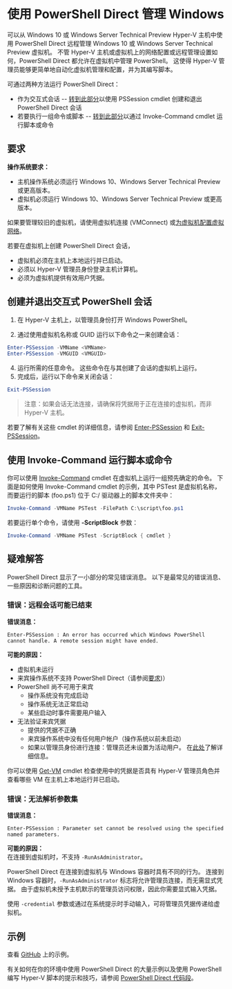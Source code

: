 # 使用 PowerShell Direct 管理 Windows

可以从 Windows 10 或 Windows Server Technical Preview Hyper-V 主机中使用 PowerShell Direct 远程管理 Windows 10 或 Windows Server Technical Preview 虚拟机。 不管 Hyper-V 主机或虚拟机上的网络配置或远程管理设置如何，PowerShell Direct 都允许在虚拟机中管理 PowerShell。 这使得 Hyper-V 管理员能够更简单地自动化虚拟机管理和配置，并为其编写脚本。

可通过两种方法运行 PowerShell Direct：
* 作为交互式会话 -- [转到此部分](vmsession.md#create-and-exit-an-interactive-powershell-session)以使用 PSSession cmdlet 创建和退出 PowerShell Direct 会话
* 若要执行一组命令或脚本 -- [转到此部分](vmsession.md#run-a-script-or-command-with-invoke-command)以通过 Invoke-Command cmdlet 运行脚本或命令


## 要求

**操作系统要求：**
* 主机操作系统必须运行 Windows 10、Windows Server Technical Preview 或更高版本。
* 虚拟机必须运行 Windows 10、Windows Server Technical Preview 或更高版本。

如果要管理较旧的虚拟机，请使用虚拟机连接 (VMConnect) 或[为虚拟机配置虚拟网络](http://technet.microsoft.com/library/cc816585.aspx)。

若要在虚拟机上创建 PowerShell Direct 会话，
* 虚拟机必须在主机上本地运行并已启动。
* 必须以 Hyper-V 管理员身份登录主机计算机。
* 必须为虚拟机提供有效用户凭据。

## 创建并退出交互式 PowerShell 会话

1. 在 Hyper-V 主机上，以管理员身份打开 Windows PowerShell。

3. 通过使用虚拟机名称或 GUID 运行以下命令之一来创建会话：
``` PowerShell
Enter-PSSession -VMName <VMName>
Enter-PSSession -VMGUID <VMGUID>
```

4. 运行所需的任意命令。 这些命令在与其创建了会话的虚拟机上运行。
5. 完成后，运行以下命令来关闭会话：
``` PowerShell
Exit-PSSession 
```

> 注意：如果会话无法连接，请确保将凭据用于正在连接的虚拟机，而非 Hyper-V 主机。

若要了解有关这些 cmdlet 的详细信息，请参阅 [Enter-PSSession](http://technet.microsoft.com/library/hh849707.aspx) 和 [Exit-PSSession](http://technet.microsoft.com/library/hh849743.aspx)。

## 使用 Invoke-Command 运行脚本或命令

你可以使用 [Invoke-Command](http://technet.microsoft.com/library/hh849719.aspx) cmdlet 在虚拟机上运行一组预先确定的命令。 下面是如何使用 Invoke-Command cmdlet 的示例，其中 PSTest 是虚拟机名称，而要运行的脚本 (foo.ps1) 位于 C:/ 驱动器上的脚本文件夹中：

 ``` PowerShell
 Invoke-Command -VMName PSTest -FilePath C:\script\foo.ps1 
 ```

若要运行单个命令，请使用 **-ScriptBlock** 参数：

 ``` PowerShell
 Invoke-Command -VMName PSTest -ScriptBlock { cmdlet } 
 ```

## 疑难解答

PowerShell Direct 显示了一小部分的常见错误消息。 以下是最常见的错误消息、一些原因和诊断问题的工具。

### 错误：远程会话可能已结束

**错误消息：**
```
Enter-PSSession : An error has occurred which Windows PowerShell cannot handle. A remote session might have ended.
```

**可能的原因：**
* 虚拟机未运行
* 来宾操作系统不支持 PowerShell Direct（请参阅[要求](#Requirements))）
* PowerShell 尚不可用于来宾
  * 操作系统没有完成启动
  * 操作系统无法正常启动
  * 某些启动时事件需要用户输入
* 无法验证来宾凭据
  * 提供的凭据不正确
  * 来宾操作系统中没有任何用户帐户（操作系统以前未启动）
  * 如果以管理员身份进行连接：管理员还未设置为活动用户。 在[此处](https://technet.microsoft.com/en-us/library/hh825104.aspx)了解详细信息。

你可以使用 [Get-VM](http://technet.microsoft.com/library/hh848479.aspx) cmdlet 检查使用中的凭据是否具有 Hyper-V 管理员角色并查看哪些 VM 在主机上本地运行并已启动。

### 错误：无法解析参数集

**错误消息：**
``` 
Enter-PSSession : Parameter set cannot be resolved using the specified named parameters.
```

**可能的原因：**  
在连接到虚拟机时，不支持 `-RunAsAdministrator`。

PowerShell Direct 在连接到虚拟机与 Windows 容器时具有不同的行为。 连接到 Windows 容器时，`-RunAsAdministrator` 标志将允许管理员连接，而无需显式凭据。 由于虚拟机未授予主机默示的管理员访问权限，因此你需要显式输入凭据。

使用 `-credential` 参数或通过在系统提示时手动输入，可将管理员凭据传递给虚拟机。


## 示例

查看 [GitHub](https://github.com/Microsoft/Virtualization-Documentation/search?l=powershell&q=-VMName+OR+-VMGuid&type=Code&utf8=%E2%9C%93) 上的示例。

有关如何在你的环境中使用 PowerShell Direct 的大量示例以及使用 PowerShell 编写 Hyper-V 脚本的提示和技巧，请参阅 [PowerShell Direct 代码段](../develop/powershell_snippets.md)。




<!--HONumber=Jan16_HO2-->
